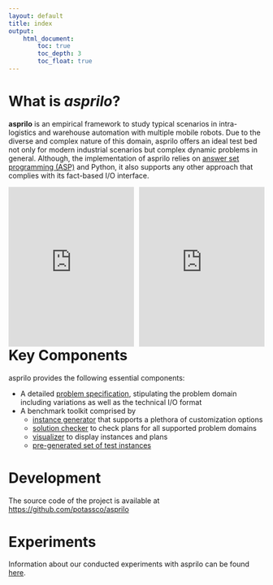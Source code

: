 ```yaml
---
layout: default
title: index
output:
    html_document:
        toc: true
        toc_depth: 3
        toc_float: true
---
```


# What is *asprilo*?

**asprilo** is an empirical framework to study typical scenarios in intra-logistics and warehouse
automation with multiple mobile robots. Due to the diverse and complex nature of this domain,
asprilo offers an ideal test bed not only for modern industrial scenarios but complex dynamic
problems in general. Although, the implementation of asprilo relies on [answer set programming
(ASP)](https://en.wikipedia.org/wiki/Answer_set_programming) and Python, it also supports any other
approach that complies with its fact-based I/O interface.

<iframe width="49%" height="315" src="https://www.youtube.com/embed/ifYKHIvdnjw" frameborder="0" allowfullscreen align="left"></iframe>
<iframe width="49%" height="315" src="https://www.youtube.com/embed/GHRwpWzL0j8" frameborder="0" allowfullscreen align="right"></iframe>


# Key Components

asprilo provides the following essential components:

-   A detailed [problem specification](specification.md), stipulating the problem domain including variations as well as
    the technical I/O format
-   A benchmark toolkit comprised by
    - [instance generator](generator.md) that supports a plethora of customization options
    - [solution checker](checker.md) to check plans for all supported problem domains
    - [visualizer](visualizer.md) to display instances and plans
    - [pre-generated set of test instances](benchmarkset.md)

# Development

The source code of the project is available at <https://github.com/potassco/asprilo>

# Experiments

Information about our conducted experiments with asprilo can be found [here](experiments.md).
